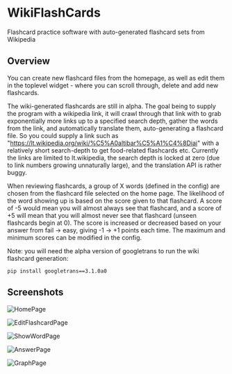 # WikiFlashCards

Flashcard practice software with auto-generated flashcard sets from Wikipedia

## Overview

You can create new flashcard files from the homepage, as well as edit them in the toplevel widget - where you can scroll through, delete and add new flashcards.

The wiki-generated flashcards are still in alpha. The goal being to supply the program with a wikipedia link, it will crawl through that link with to grab exponentially more links up to a specified search depth, gather the words from the link, and automatically translate them, auto-generating a flashcard file. So you could supply a link such as "https://lt.wikipedia.org/wiki/%C5%A0altibar%C5%A1%C4%8Diai" with a relatively short search-depth to get food-related flashcards etc. Currently the links are limited to lt.wikipedia, the search depth is locked at zero (due to link numbers growing unnaturally large), and the translation API is rather buggy. 

When reviewing flashcards, a group of X words (defined in the config) are chosen from the flashcard file selected on the home page. The likelihood of the word showing up is based on the score given to that flashcard. A score of -5 would mean you will almost always see that flashcard, and a score of +5 will mean that you will almost never see that flashcard (unseen flashcards begin at 0). The score is increased or decreased based on your answer from fail -> easy, giving -1 -> +1 points each time. The maximum and minimum scores can be modified in the config.


Note: you will need the alpha version of googletrans to run the wiki flashcard generation:
```
pip install googletrans==3.1.0a0
```

## Screenshots

![HomePage](https://github.com/Sam-Gledhill/WikiFlashCards/assets/69915380/b75d4344-2155-4c29-85d2-ef7b57b9ef26)


![EditFlashcardPage](https://github.com/Sam-Gledhill/WikiFlashCards/assets/69915380/c0a7be2f-3898-4b1b-b65e-5873cfdc51f8)


![ShowWordPage](https://github.com/Sam-Gledhill/WikiFlashCards/assets/69915380/c798e8d8-7351-4ddc-8b93-debda673b646)


![AnswerPage](https://github.com/Sam-Gledhill/WikiFlashCards/assets/69915380/1f8d3ce8-d458-445b-9533-59bc74940818)


![GraphPage](https://github.com/Sam-Gledhill/WikiFlashCards/assets/69915380/46d1ca06-fea6-4d16-ab75-caa8df154c99)

